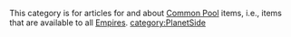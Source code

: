 This category is for articles for and about [Common
Pool](Common_Pool "wikilink") items, i.e., items that are available to
all [Empires](Empire "wikilink").
[category:PlanetSide](category:PlanetSide "wikilink")